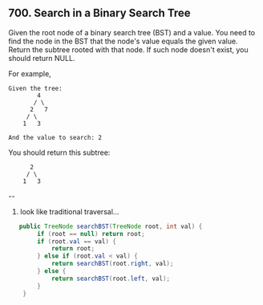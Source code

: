 ## 700. Search in a Binary Search Tree

Given the root node of a binary search tree (BST) and a value. You need to find the node in the BST that the node's value equals the given value. Return the subtree rooted with that node. If such node doesn't exist, you should return NULL.

For example, 

```
Given the tree:
        4
       / \
      2   7
     / \
    1   3

And the value to search: 2
```

You should return this subtree:

```
      2     
     / \   
    1   3
```

--

1. look like traditional traversal...

```java
   public TreeNode searchBST(TreeNode root, int val) {
        if (root == null) return root;
        if (root.val == val) {
            return root;
        } else if (root.val < val) {
            return searchBST(root.right, val);
        } else {
            return searchBST(root.left, val);
        }
    }
```

